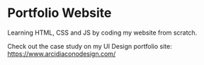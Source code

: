 # Portfolio Website
Learning HTML, CSS and JS by coding my website from scratch.

Check out the case study on my UI Design portfolio site: https://www.arcidiaconodesign.com/
